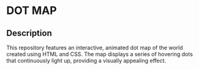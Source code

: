# DOT MAP

## Description
This repository features an interactive, animated dot map of the world created using HTML and CSS. The map displays a series of hovering dots that continuously light up, providing a visually appealing effect.

